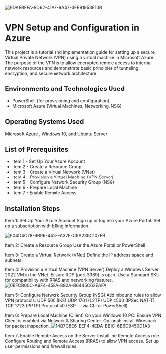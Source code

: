 
![EDAEBFFA-8D62-41A7-9A47-3FE91953E10B](https://github.com/user-attachments/assets/cfaf0c60-5f44-4fd4-b1b3-ab9e6c1c9a3e)
</p>

<h1>VPN Setup and Configuration in Azure</h1>
This project is a tutorial and implementation guide for setting up a secure Virtual Private Network (VPN) using a virtual machine in Microsoft Azure. The purpose of the VPN is to allow encrypted remote access to internal network resources and demonstrate basic principles of tunneling, encryption, and secure network architecture.<br />

<h2>Environments and Technologies Used</h2>

- PowerShell (for provisioning and configuration)
- Microsoft Azure (Virtual Machines, Networking, NSG)

<h2>Operating Systems Used </h2>
 Microsoft Azure ,
 Windows 10, and 
 Ubuntu Server
<h2>List of Prerequisites</h2>

- Item 1 - Set Up Your Azure Account
- Item 2 - Create a Resource Group
- Item 3 - Create a Virtual Network (VNet)
- Item 4 - Provision a Virtual Machine (VPN Server)
- Item 5 - Configure Network Security Group (NSG)
- Item 6 - Prepare Local Machine
- Item 7 - Enable Remote Access

<h2>Installation Steps</h2>

Item 1: Set Up Your Azure Account
Sign up or log into your Azure Portal.
Set up a subscription with billing information.
</p>


![F04D4C78-6B96-442F-A37E-C9A239C107FB](https://github.com/user-attachments/assets/31bf8f45-6905-4498-a544-9dead10bce38)

Item 2: Create a Resource Group
Use the Azure Portal or PowerShell
<p>
Item 3: Create a Virtual Network (VNet)
Define the IP address space and subnets.

Item 4: Provision a Virtual Machine (VPN Server)
Deploy a Windows Server 2022 VM in the VNet.
Ensure RDP (port 3389) is open.
Use a Standard SKU for compatibility with RRAS and networking features.
![0EFCB00C-A9F4-45EA-892A-B6445C62EAFA](https://github.com/user-attachments/assets/b6b5dd54-2315-45f7-8598-877f11083326)

</p>


<p>
Item 5: Configure Network Security Group (NSG)
Add inbound rules to allow VPN protocols:
UDP 500 (IKE)
UDP 1701 (L2TP)
UDP 4500 (IPSec NAT-T)
TCP 1723 (PPTP)
Protocol 50 (ESP — via CLI or PowerShell)
</p>

Item 6: Prepare Local Machine (Client)
On your Windows 10 PC:
Ensure VPN Client is enabled via Network & Sharing Center.
Optional: install Wireshark for packet inspection.
![14B7C8E6-EEF4-4EDA-BB1C-6B6D9450D1A3](https://github.com/user-attachments/assets/3262949b-181e-4b73-a068-4f8dfe789eca)

</p>
<p></p>
Item 7: Enable Remote Access on the Server
Install the Remote Access role.
Configure Routing and Remote Access (RRAS) to allow VPN access.
Set up user permissions and firewall rules.
</p>
<br />
